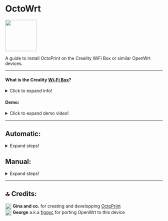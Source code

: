 # OctoWrt

<p align="left">
<img height=100 src="img/OctoPrint+OpenWrt.png">
</p>

A guide to install OctoPrint on the Creality WiFi Box or similar OpenWrt devices.

------------------

#### What is the Creality [Wi-Fi Box](https://www.creality.com/goods-detail/creality-box-3d-printer)?

<details>
  <summary>Click to expand info!</summary>

[<img align=center src="https://user-images.githubusercontent.com/40600040/128502047-f25d9156-31a8-4bc9-b0ed-45200cdfe411.png">](https://www.creality.com/goods-detail/creality-box-3d-printer)  
  = A router box device released by Creality meant to add cloud control to your printer. Comes with closed source and proprietary software. However, some people might not like that.

**Specifications:**

 (_taken form figgyc's commit_)

- **SoC**: MediaTek MT7688AN @ 580 MHz  
- **Flash**: BoyaMicro BY25Q128AS (16 MiB, SPI NOR)  
- **RAM**: 128 MiB DDR2 (Winbond W971GG6SB-25)  
- **Peripheral**: Genesys Logic GL850G 2 port USB 2.0 hub  
- **I/O**: 1x 10/100 Ethernet port, microSD SD-XC Class 10 slot, 4x LEDs, 2x USB 2.0 ports, micro USB input (for power only), reset button  
- **FCC ID**: 2AXH6CREALITY-BOX  
- **UART**: test pads: (square on silkscreen) 3V3, TX, RX, GND; default baudrate: 57600  
  
  </details>
  

#### Demo:
<details>
  <summary>Click to expand demo video!</summary>

https://user-images.githubusercontent.com/40600040/128418449-79f69b98-8f81-4315-b18a-8869d186eed6.mp4

</details>

------------------
## Automatic:

<details>
  <summary>Expand steps!</summary>

  #### 1. Flash Openwrt following guide [here:](https://github.com/ihrapsa/OctoWrt/tree/main/firmware/OpenWrt_snapshot)
       Once flashed setup internet access on the box (either Wi-Fi client or wired connection)
  
 <details>
  <summary>Expand Internet setup!</summary>
 
- Make sure you've flahsed/sysupgraded latest `.bin` file from `/Firmware/OpenWrt_snapshot/` or from latest release.
- Connect to the `OpenWrt` access point
- Access LuCi web interface and log in on `192.168.1.1:81`
- _(**optional** but recommended)_ Add a password to the `OctoWrt` access point: `Wireless` -> Under wireless overview `EDIT` the `OpenWrt` interface -> `Wireless Security` -> Choose an encryption -> set a password -> `Save` -> `Save & Apply`
- _(**optional** but recommended)_ Add a password: `System` -> `Administration` -> `Router Password`
- ❗If your home network subnet is on 1 (192.168.1.x), in order to avoid any ip conflicts, change the static ip of the box LAN from 192.168.1.1 to something like 192.168.3.1. To do that access the luci webinterface -> `Network` -> `Interfaces` and edit the static ip -> `Save` -> press the down arow on the Save&Apply button -> `Apply Unchecked`. You can now access luci on the new ip and continue configureing Client setup. 
- Connect as a client to your Internet router: `Network` -> `Wireless` -> `SCAN` -> `Join Network` -> check `Lock to BSSID` -> `Create/Assign Firewall zone` then under `custom` type `wwan` enter -> `Submit` -> `Save` -> `Dropdown arrow -> Apply Unchecked` -> `Apply Unchecked`
- Connect back to your main internet router and find the new box's ip inside the `DHCP` list.
- ❗  Access the terminal tab (`Services` -> `Terminal`) ❗ If terminal tab is not working go to `Config` tab and change `Interface` to the interface you are connecting through the box (your wireless router SSID for example) -> `Save & Apply`.
- Proceed with step 2
   
  </details>
  
  #### 2. Execute extroot script:
  ```
  cd /tmp
  wget https://github.com/chepo92/OctoWrt/raw/main/scripts/1_format_extroot.sh
  chmod +x 1_format_extroot.sh
  ./1_format_extroot.sh
  ```
  #### 3. Execute install script:
  ```
  cd /tmp
  wget https://raw.githubusercontent.com/chepo92/OctoWrt/octo-1.8.7/scripts/2_octoprint_install.sh
  chmod +x 2_octoprint_install.sh
  ./2_octoprint_install.sh
  ```
  
  
  #### 4. Access Octoprint UI on port 5000
  
  ```
  http://box-ip:5000
  ```
  
  When prompted use the following **server commands**:

    - Restart OctoPrint : `/etc/init.d/octoprint restart`  
    - Restart system : `reboot`  
    - Shutdown system : `poweroff`  

  For **webcam** support:  
  
  `/etc/config/mjpg-streamer` is the configuration file. Modify that to change resolution, fps, user, pass etc.  
  
  Inside OctoPrint snapshot and stream fields add the following:  
  - Stream URL: `http://your-box-ip:8080/?action=stream`  
  - Snapshot URL: `http://your-box-ip:8080/?action=snapshot` 
  - ffmpeg binary path as: `/usr/bin/ffmpeg`
  
  
</details>
  
## Manual:

<details>
  <summary>Expand steps!</summary>

## ⤵️ Preparing:

<details>
  <summary>Expand steps!</summary>
  
* **OpenWrt**: Make sure you've got OpenWrt flashed. Follow guide form [here](https://github.com/ihrapsa/OctoWrt/tree/main/firmware/OpenWrt_snapshot) -> Once flashed setup Wi-Fi client or wired connection for internet access on the box

* **Extroot**: execute [this](https://github.com/ihrapsa/KlipperWrt/blob/main/scripts/1_format_extroot.sh) script. Make sure to have a microsd plugged
  
  ```
  cd ~
  wget https://github.com/ihrapsa/KlipperWrt/raw/main/scripts/1_format_extroot.sh
  chmod +x 1_format_extroot.sh
  ./1_format_extroot.sh
  ```
  
* **Swap**: 

  ```
  opkg update && opkg install swap-utils zram-swap
  ```
  ```
  dd if=/dev/zero of=/overlay/swap.page bs=1M count=512;
  mkswap /overlay/swap.page;
  swapon /overlay/swap.page;
  mount -o remount,size=256M /tmp;
  ```
  ```
  rm /etc/rc.local;
  cat << "EOF" > /etc/rc.local
  # Put your custom commands here that should be executed once
  # the system init finished. By default this file does nothing.
  ###activate the swap file on the SD card  
  swapon /overlay/swap.page  
  ###expand /tmp space  
  mount -o remount,size=256M /tmp
  exit 0
  EOF
  ```
  
</details>

## ⤵️ Installing:

<details>
  <summary>Expand steps!</summary>

#### 1. Install OpenWrt dependencies:

```
opkg update
opkg install gcc make unzip htop wget-ssl git-http
opkg install v4l-utils mjpg-streamer-input-uvc mjpg-streamer-output-http mjpg-streamer-www
```
By default mjpg-streamer comes with username=openwrt and password=openwrt. If you don't want them do:

```
uci delete mjpg-streamer.core.username
uci delete mjpg-streamer.core.password
```

------------------------------

* **Python 3**:

⚠️ _It is recommended to use the python 3 approach since python 2 got deprecated since January 1st, 2020. However, if you want older versions of Octoprint, python 2 approach might be the only way._

Install python 3 packages
```
opkg install python3 python3-pip python3-dev python3-psutil python3-netifaces python3-pillow
pip install --upgrade setuptools
pip install --upgrade pip
```
 
--------------------

#### 2. Install Octoprint:

`pip install Octoprint==1.8.1`

#### 3. Create octoprint service:
  
  <details>
    <summary> Expand </summary>
  
  ```
  cat << "EOF" > /etc/init.d/octoprint
  #!/bin/sh /etc/rc.common
  # Copyright (C) 2009-2014 OpenWrt.org
  # Put this inside /etc/init.d/

  START=91
  STOP=10
  USE_PROCD=1


  start_service() {
      procd_open_instance
      procd_set_param command octoprint serve --iknowwhatimdoing
      procd_set_param respawn
      procd_set_param stdout 1
      procd_set_param stderr 1
      procd_close_instance
  }
  EOF
  ```
  </details>
  
#### 4. Make it executable:

```
chmod +x /etc/init.d/octoprint
```
#### 5. Enable the service:

```
service octoprint enable
``` 

#### 6. Reboot and wait a while

```
reboot
```

▶️ _**Note!**_  
_Booting on the last versions takes a while (~5 minutes). Once booted however, everything works as expected. If you care that much about this you can install older versions (v1.0.0 for example) that are much lighter but are not plugin enabled. Only Temps, Control, Webcam and Gcode preview._
  
#### 7. First setup
  
<details>
  <summary> Expand steps </summary>
  
Access Octoprint UI on port 5000
  
```
http://box-ip:5000
```
  
When prompted use thefollowing **server commands**:

  - Restart OctoPrint : `/etc/init.d/octoprint restart`  
  - Restart system : `reboot`  
  - Shutdown system : `poweroff`  

For **webcam** support:  
  
  `/etc/config/mjpg-streamer` is the configuration file. Modify that to change resolution, fps, user, pass etc.  
  Inside OctoPrint snapshot and stream fields add the following:
  - Stream URL: `http://your-box-ip:8080/?action=stream`  
  - Snapshot URL: `http://your-box-ip:8080/?action=snapshot` 
  
  If webcam not showing, unplug and replug it.  
  If you don't want webcam authentication you can comment or delete the user and password lines inside `mjpg-streamer` config file. Make sure to restart it after that:  `/etc/init.d/mjpg-streamer restart`
  
  </details>
  
  #### 8. Timelapse plugin setup
        
* _ffmpeg packages_
  
  <details> 
    <summary> Expand steps </summary>

    Before installing these ffmpeg packages delete opkg list :

    ```
    rm -rf /tmp/opkg-lists
    ```

    To download the packages use the following commands:  

    ```
    mkdir /root/ffmpeg;
    wget https://github.com/ihrapsa/OctoWrt/raw/main/packages/ffmpeg/Packages -P /root/ffmpeg;
    wget https://github.com/ihrapsa/OctoWrt/raw/main/packages/ffmpeg/Packages.gz -P /root/ffmpeg;
    wget https://github.com/ihrapsa/OctoWrt/raw/main/packages/ffmpeg/Packages.manifest -P /root/ffmpeg;
    wget https://github.com/ihrapsa/OctoWrt/raw/main/packages/ffmpeg/Packages.sig -P /root/ffmpeg;
    wget https://github.com/ihrapsa/OctoWrt/raw/main/packages/ffmpeg/alsa-lib_1.2.4-1_mipsel_24kc.ipk -P /root/ffmpeg;
    wget https://github.com/ihrapsa/OctoWrt/raw/main/packages/ffmpeg/fdk-aac_2.0.1-4_mipsel_24kc.ipk -P /root/ffmpeg;
    wget https://github.com/ihrapsa/OctoWrt/raw/main/packages/ffmpeg/ffmpeg_4.3.2-1_mipsel_24kc.ipk -P /root/ffmpeg;
    wget https://github.com/ihrapsa/OctoWrt/raw/main/packages/ffmpeg/ffprobe_4.3.2-1_mipsel_24kc.ipk -P /root/ffmpeg;
    wget https://github.com/ihrapsa/OctoWrt/raw/main/packages/ffmpeg/libatomic1_8.4.0-3_mipsel_24kc.ipk -P /root/ffmpeg;
    wget https://github.com/ihrapsa/OctoWrt/raw/main/packages/ffmpeg/libbz21.0_1.0.8-1_mipsel_24kc.ipk -P /root/ffmpeg;
    wget https://github.com/ihrapsa/OctoWrt/raw/main/packages/ffmpeg/libffmpeg-full_4.3.2-1_mipsel_24kc.ipk -P /root/ffmpeg;
    wget https://github.com/ihrapsa/OctoWrt/raw/main/packages/ffmpeg/libgmp10_6.2.1-1_mipsel_24kc.ipk -P /root/ffmpeg;
    wget https://github.com/ihrapsa/OctoWrt/raw/main/packages/ffmpeg/libgnutls_3.7.2-1_mipsel_24kc.ipk -P /root/ffmpeg;
    wget https://github.com/ihrapsa/OctoWrt/raw/main/packages/ffmpeg/libnettle8_3.6-1_mipsel_24kc.ipk -P /root/ffmpeg;
    wget https://github.com/ihrapsa/OctoWrt/raw/main/packages/ffmpeg/libx264_2020-10-26-1_mipsel_24kc.ipk -P /root/ffmpeg;
    wget https://github.com/ihrapsa/OctoWrt/raw/main/packages/ffmpeg/shine_3.1.1-1_mipsel_24kc.ipk -P /root/ffmpeg;
    ```

    Files will download to `/root/ffmpeg`  
    To install them:

    ```
    cd /root/ffmpeg
    opkg install *.ipk --force-overwrite
    ```
  </details>

* _ffmpeg bin path_
  
  <details>
    <summary> Expand steps </summary>
    
    In octoprint settings set the ffmpeg binary path as:
    
    ```
    /usr/bin/ffmpeg
    ```
    
   </details
  
</details>

</details>

-------------------------

## 🔝 Credits:

<img width=20 align=center src="https://user-images.githubusercontent.com/40600040/128488418-c703c383-1835-49a0-aa41-eadee0671ab7.png">  **Gina and co.** for creating and developping [OctoPrint](https://github.com/OctoPrint/OctoPrint)  
<img width=20 align=center src="https://user-images.githubusercontent.com/40600040/128488057-52b688f7-25d5-46e1-9ac8-bb5309384d98.png">  **George** a.k.a [figgyc](https://github.com/figgyc) for porting OpenWrt to this device  
